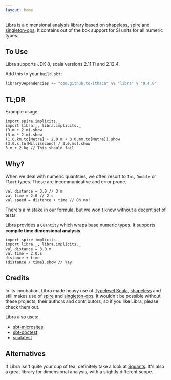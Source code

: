 ```yaml
---
layout: home
---
```


Libra is a dimensional analysis library based on [shapeless](https://github.com/milessabin/shapeless), [spire](https://github.com/non/spire) and [singleton-ops](https://github.com/fthomas/singleton-ops).  It contains out of the box support for SI units for all numeric types.

## To Use

Libra supports JDK 8, scala versions 2.11.11 and 2.12.4.

Add this to your `build.sbt`:

```scala
libraryDependencies += "com.github.to-ithaca" %% "libra" % "0.4.0"
```

## TL;DR

Example usage:

```tut:nofail:book
import spire.implicits._
import libra._, libra.implicits._
(3.m + 2.m).show
(3.m * 2.m).show
(1.0.km.to[Metre] + 2.0.m + 3.0.mm.to[Metre]).show
(3.0.s.to[Millisecond] / 3.0.ms).show
3.m + 2.kg // This should fail
```

## Why?
When we deal with numeric quantities, we often resort to `Int`, `Double` or `Float` types.
These are incommunicative and error prone.

```tut:book
val distance = 3.0 // 3 m
val time = 2.0 // 2 s
val speed = distance + time // Oh no!
```

There's a mistake in our formula, but we won't know without a decent set of tests.

Libra provides a `Quantity` which wraps base numeric types.  It supports **compile time dimensional analysis**.

```tut:nofail:book
import spire.implicits._
import libra._, libra.implicits._
val distance = 3.0.m
val time = 2.0.s
distance + time
(distance / time).show // Yay!
```

## Credits

In its incubation, Libra made heavy use of [Typelevel Scala](https://github.com/typelevel/scala), [shapeless](https://github.com/milessabin/shapeless) and still makes use of [spire](https://github.com/non/spire) and [singleton-ops](https://github.com/fthomas/singleton-ops).  It wouldn't be possible without these projects, their authors and contributors, so if you like Libra, please check them out.

Libra also uses:

 - [sbt-microsites](https://github.com/47deg/sbt-microsites)
 - [sbt-doctest](https://github.com/tkawachi/sbt-doctest)
 - [scalatest](https://github.com/scalatest/scalatest)

## Alternatives

If Libra isn't quite your cup of tea, definitely take a look at [Squants](https://github.com/typelevel/squants).  It's also a great library for dimensional analysis, with a slightly different scope.
